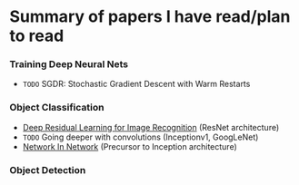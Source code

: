 # Summary of papers I have read/plan to read


### Training Deep Neural Nets

* `TODO` SGDR: Stochastic Gradient Descent with Warm Restarts

### Object Classification

* [Deep Residual Learning for Image Recognition](http://teleported.in/posts/decoding-resnet-architecture/) (ResNet architecture)
* `TODO` Going deeper with convolutions (Inceptionv1, GoogLeNet)
* [Network In Network](summaries/Network_In_Network.md) (Precursor to Inception architecture)

### Object Detection

